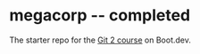 # megacorp -- completed


The starter repo for the [Git 2 course](https://www.boot.dev/learn/learn-git-2) on Boot.dev.
